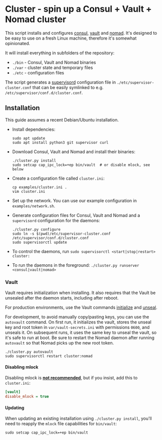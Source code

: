 # Cluster - spin up a Consul + Vault + Nomad cluster

This script installs and configures [consul][], [vault][] and [nomad][]. It's
designed to be easy to use on a fresh Linux machine, therefore it's somewhat
opinionated.

It will install everything in subfolders of the repository:

* `./bin` - Consul, Vault and Nomad binaries
* `./var` - cluster state and temporary files
* `./etc` - configuration files

The script generates a [supervisord][] configuration file in
`./etc/supervisor-cluster.conf` that can be easily symlinked to e.g.
`/etc/supervisor/conf.d/cluster.conf`.

[consul]: https://www.consul.io/
[vault]: https://www.vaultproject.io/
[nomad]: https://www.nomadproject.io/
[supervisord]: http://supervisord.org/


## Installation

This guide assumes a recent Debian/Ubuntu installation.

* Install dependencies:

    ```shell
    sudo apt update
    sudo apt install python3 git supervisor curl
    ```

* Download Consul, Vault and Nomad and install their binaries:

    ```shell
    ./cluster.py install
    sudo setcap cap_ipc_lock=+ep bin/vault  # or disable mlock, see below
    ```

* Create a configuration file called `cluster.ini`:

    ```shell
    cp examples/cluster.ini .
    vim cluster.ini
    ```

* Set up the network. You can use our example configuration in `examples/network.sh`.

* Generate configuration files for Consul, Vault and Nomad and a `supervisord`
  configuration for the daemons:

    ```shell
    ./cluster.py configure
    sudo ln -s $(pwd)/etc/supervisor-cluster.conf /etc/supervisor/conf.d/cluster.conf
    sudo supervisorctl update
    ```

* To control the daemons, run `sudo supervisorctl <start|stop|restart>
  cluster:`

* To run the daemons in the foreground: `./cluster.py runserver
  <consul|vault|nomad>`

### Vault

Vault requires initialization when installing. It also requires that the Vault
be unsealed after the daemon starts, including after reboot.

For production environments, use the Vault commands [initialize][] and
[unseal][].

For development, to avoid manually copy/pasting keys, you can use the
`autovault` command. On first run, it initializes the vault, stores the unseal
key and root token in `var/vault-secrets.ini` with permissions `0600`, and
unseals it. On subsequent runs, it uses the same key to unseal the vault, so
it's safe to run at boot. Be sure to restart the Nomad daemon after running
`autovault` so that Nomad picks up the new root token.

```shell
./cluster.py autovault
sudo supervisorctl restart cluster:nomad
```

[initialize]: https://www.vaultproject.io/docs/commands/operator/init.html
[unseal]: https://www.vaultproject.io/docs/commands/operator/unseal.html

#### Disabling mlock

Disabling mlock is [**not recommended**][disable_mlock], but if you insist, add
this to `cluster.ini`:

```ini
[vault]
disable_mlock = true
```

[disable_mlock]: https://www.vaultproject.io/docs/configuration/#disable_mlock

#### Updating

When updating an existing installation using `./cluster.py install`, you'll
need to reapply the `mlock` file capabilities for `bin/vault`:

```shell
sudo setcap cap_ipc_lock=+ep bin/vault
```
